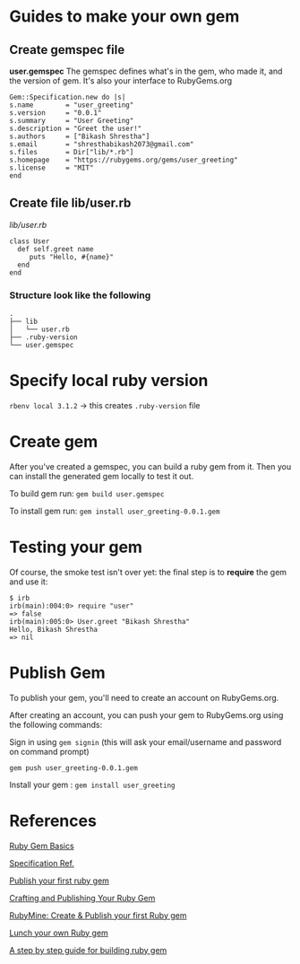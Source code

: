 # Guides to make your own gem

## Create gemspec file

**user.gemspec**
The gemspec defines what's in the gem, who made it, and the version of gem. It's also your interface to RubyGems.org

```
Gem::Specification.new do |s|
s.name        = "user_greeting"
s.version     = "0.0.1"
s.summary     = "User Greeting"
s.description = "Greet the user!"
s.authors     = ["Bikash Shrestha"]
s.email       = "shresthabikash2073@gmail.com"
s.files       = Dir["lib/*.rb"]
s.homepage    = "https://rubygems.org/gems/user_greeting"
s.license     = "MIT"
end
```

## Create file lib/user.rb

_lib/user.rb_

```
class User
  def self.greet name
     puts "Hello, #{name}"
  end
end
```

### Structure look like the following

```
.
├── lib
│   └── user.rb
├── .ruby-version
└── user.gemspec
```

# Specify local ruby version

`rbenv local 3.1.2` -> this creates `.ruby-version` file

# Create gem

After you've created a gemspec, you can build a ruby gem from it. Then you can install the generated gem locally to test it out.

To build gem run: `gem build user.gemspec`

To install gem run: `gem install user_greeting-0.0.1.gem`

# Testing your gem

Of course, the smoke test isn't over yet: the final step is to **require** the gem and use it:

```
$ irb
irb(main):004:0> require "user"
=> false
irb(main):005:0> User.greet "Bikash Shrestha"
Hello, Bikash Shrestha
=> nil
```

# Publish Gem

To publish your gem, you'll need to create an account on RubyGems.org.

After creating an account, you can push your gem to RubyGems.org using the following commands:

Sign in using `gem signin` (this will ask your email/username and password on command prompt)

`gem push user_greeting-0.0.1.gem`

Install your gem : `gem install user_greeting`

# References

[Ruby Gem Basics](https://guides.rubygems.org/make-your-own-gem/)

[Specification Ref.](https://guides.rubygems.org/specification-reference/)

[Publish your first ruby gem](https://medium.com/@dhyegocalota/how-to-create-and-publish-your-first-configurable-ruby-gem-996ad50f0629)

[Crafting and Publishing Your Ruby Gem](https://medium.com/@bhuvaneshganesan/here-are-step-by-step-instructions-to-create-build-and-publish-a-ruby-gem-on-rubygems-org-3cb5a22b59c0)

[RubyMine: Create & Publish your first Ruby gem](https://www.jetbrains.com/help/ruby/creating-and-publishing-your-first-ruby-gem.html)

[Lunch your own Ruby gem](https://buttercms.com/blog/launching-your-own-ruby-gem-build-it/)

[A step by step guide for building ruby gem](https://www.honeybadger.io/blog/create-ruby-gem/)


